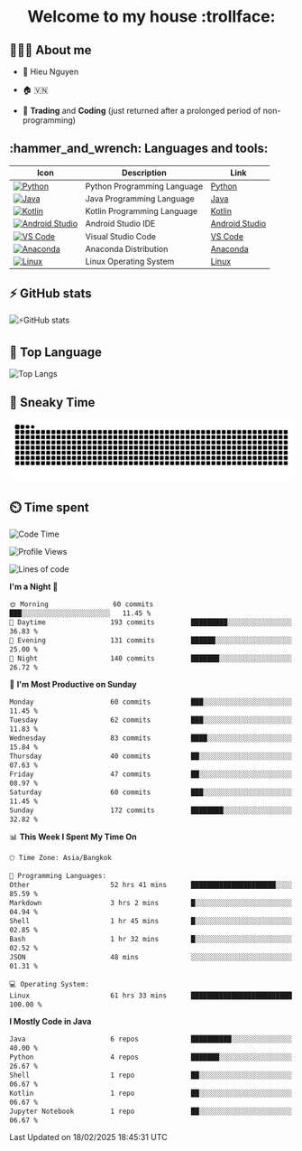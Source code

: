 <h1 align="center">Welcome to my house :trollface:</h1>

<h2 align="left">👨🏻‍💻 About me</h2>

- 🪪 Hieu Nguyen

- 🏠 🇻🇳

- 📄 **Trading** and **Coding** (just returned after a prolonged period of non-programming)


<h2 align="left">:hammer_and_wrench: Languages and tools:</h2>

| Icon | Description | Link |
|---|---|---|
| [![Python](https://skillicons.dev/icons?i=python)](https://www.python.org/) | Python Programming Language | [Python](https://www.python.org/) |
| [![Java](https://skillicons.dev/icons?i=java)](https://www.java.com/) | Java Programming Language | [Java](https://www.java.com/) | 
| [![Kotlin](https://skillicons.dev/icons?i=kotlin)](https://kotlinlang.org/) | Kotlin Programming Language | [Kotlin](https://kotlinlang.org/) |
| [![Android Studio](https://skillicons.dev/icons?i=androidstudio)](https://developer.android.com/studio) | Android Studio IDE | [Android Studio](https://developer.android.com/studio) |
| [![VS Code](https://skillicons.dev/icons?i=vscode)](https://code.visualstudio.com/) | Visual Studio Code | [VS Code](https://code.visualstudio.com/) |
| [![Anaconda](https://skillicons.dev/icons?i=anaconda)](https://www.anaconda.com/) | Anaconda Distribution | [Anaconda](https://www.anaconda.com/) |
| [![Linux](https://skillicons.dev/icons?i=linux)](https://www.linux.org/) | Linux Operating System | [Linux](https://www.linux.org/) |


<h2>⚡ GitHub stats</h2>

![⚡GitHub stats](https://github-readme-stats-9793-ultimatebrok-projects.vercel.app/api?username=ultimateBroK&show_icons=true&theme=dark)

<h2>🥇 Top Language</h2>

![Top Langs](https://github-readme-stats-9793-ultimatebrok-projects.vercel.app/api/top-langs?username=ultimateBroK&size_weight=0.5&count_weight=0.5&layout=compact&theme=dark)

<h2>🐍 Sneaky Time</h2>

![Snake animation](https://raw.githubusercontent.com/ultimateBroK/ultimateBroK/output/github-contribution-grid-snake-dark.svg)

<h2>⏲️ Time spent</h2>

<!--START_SECTION:waka-->
![Code Time](http://img.shields.io/badge/Code%20Time-506%20hrs%2010%20mins-blue)

![Profile Views](http://img.shields.io/badge/Profile%20Views-10-blue)

![Lines of code](https://img.shields.io/badge/From%20Hello%20World%20I%27ve%20Written-397.3%20thousand%20lines%20of%20code-blue)

**I'm a Night 🦉** 

```text
🌞 Morning                60 commits          ███░░░░░░░░░░░░░░░░░░░░░░   11.45 % 
🌆 Daytime                193 commits         █████████░░░░░░░░░░░░░░░░   36.83 % 
🌃 Evening                131 commits         ██████░░░░░░░░░░░░░░░░░░░   25.00 % 
🌙 Night                  140 commits         ███████░░░░░░░░░░░░░░░░░░   26.72 % 
```
📅 **I'm Most Productive on Sunday** 

```text
Monday                   60 commits          ███░░░░░░░░░░░░░░░░░░░░░░   11.45 % 
Tuesday                  62 commits          ███░░░░░░░░░░░░░░░░░░░░░░   11.83 % 
Wednesday                83 commits          ████░░░░░░░░░░░░░░░░░░░░░   15.84 % 
Thursday                 40 commits          ██░░░░░░░░░░░░░░░░░░░░░░░   07.63 % 
Friday                   47 commits          ██░░░░░░░░░░░░░░░░░░░░░░░   08.97 % 
Saturday                 60 commits          ███░░░░░░░░░░░░░░░░░░░░░░   11.45 % 
Sunday                   172 commits         ████████░░░░░░░░░░░░░░░░░   32.82 % 
```


📊 **This Week I Spent My Time On** 

```text
🕑︎ Time Zone: Asia/Bangkok

💬 Programming Languages: 
Other                    52 hrs 41 mins      █████████████████████░░░░   85.59 % 
Markdown                 3 hrs 2 mins        █░░░░░░░░░░░░░░░░░░░░░░░░   04.94 % 
Shell                    1 hr 45 mins        █░░░░░░░░░░░░░░░░░░░░░░░░   02.85 % 
Bash                     1 hr 32 mins        █░░░░░░░░░░░░░░░░░░░░░░░░   02.52 % 
JSON                     48 mins             ░░░░░░░░░░░░░░░░░░░░░░░░░   01.31 % 

💻 Operating System: 
Linux                    61 hrs 33 mins      █████████████████████████   100.00 % 
```

**I Mostly Code in Java** 

```text
Java                     6 repos             ██████████░░░░░░░░░░░░░░░   40.00 % 
Python                   4 repos             ███████░░░░░░░░░░░░░░░░░░   26.67 % 
Shell                    1 repo              ██░░░░░░░░░░░░░░░░░░░░░░░   06.67 % 
Kotlin                   1 repo              ██░░░░░░░░░░░░░░░░░░░░░░░   06.67 % 
Jupyter Notebook         1 repo              ██░░░░░░░░░░░░░░░░░░░░░░░   06.67 % 
```




 Last Updated on 18/02/2025 18:45:31 UTC
<!--END_SECTION:waka-->
